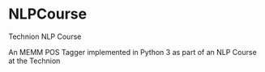 # NLPCourse
Technion NLP Course

An MEMM POS Tagger implemented in Python 3 as part of an NLP Course at the Technion

